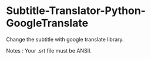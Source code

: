 # Subtitle-Translator-Python-GoogleTranslate

Change the subtitle with google translate library.

Notes :
  Your .srt file must be ANSII.
